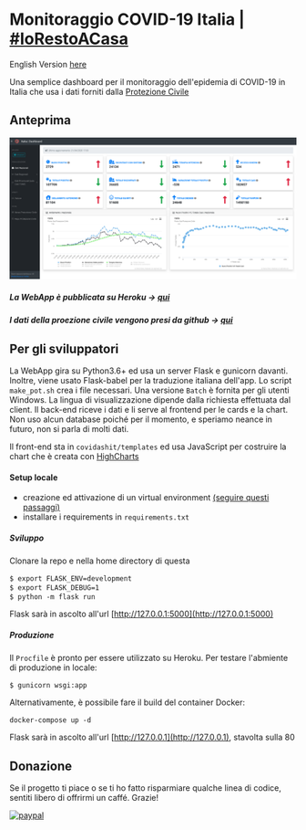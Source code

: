 # Monitoraggio COVID-19 Italia | [\#IoRestoACasa](https://twitter.com/hashtag/iorestoacasa)

English Version [here](https://github.com/fabriziomiano/covidashit/blob/master/README.md)

Una semplice dashboard per il monitoraggio dell'epidemia di COVID-19 in Italia
che usa i dati forniti dalla [Protezione Civile](https://github.com/pcm-dpc) 

## Anteprima

![alt_text](https://raw.githubusercontent.com/fabriziomiano/covidashit/master/preview_it.png)

##### La WebApp è pubblicata su Heroku &#8594; [qui](https://covidashit.herokuapp.com/)

##### I dati della proezione civile vengono presi da github &#8594; [qui](https://github.com/pcm-dpc/COVID-19/blob/master/dati-json/dpc-covid19-ita-andamento-nazionale.json)

## Per gli sviluppatori

La WebApp gira su Python3.6+ ed usa un server Flask e gunicorn davanti.
Inoltre, viene usato Flask-babel per la traduzione italiana dell'app. Lo script `make_pot.sh` crea i file necessari.
Una versione `Batch` è fornita per gli utenti Windows. 
La lingua di visualizzazione dipende dalla richiesta effettuata dal client.
Il back-end riceve i dati e li serve al frontend per le cards e la chart.
Non uso alcun database poiché per il momento, e speriamo neance in futuro, non si parla di molti dati.

Il front-end sta in `covidashit/templates` ed usa JavaScript per costruire la chart che è 
creata con [HighCharts](https://www.highcharts.com/)

#### Setup locale

* creazione ed attivazione di un virtual environment [(seguire questi passaggi)](https://packaging.python.org/guides/installing-using-pip-and-virtual-environments/)
* installare i requirements in `requirements.txt`

##### Sviluppo
Clonare la repo e nella home directory di questa
```
$ export FLASK_ENV=development
$ export FLASK_DEBUG=1
$ python -m flask run
```

Flask sarà in ascolto all'url [http://127.0.0.1:5000](http://127.0.0.1:5000)

##### Produzione
Il `Procfile` è pronto per essere utilizzato su Heroku. 
Per testare l'abmiente di produzione in locale:
```
$ gunicorn wsgi:app
```

Alternativamente, è possibile fare il build del container Docker:
```
docker-compose up -d
```
Flask sarà in ascolto all'url [http://127.0.0.1](http://127.0.0.1), stavolta sulla 80

## Donazione

Se il progetto ti piace o se ti ho fatto risparmiare qualche linea di codice, sentiti libero di offrirmi un caffé. Grazie!

[![paypal](https://www.paypalobjects.com/en_US/IT/i/btn/btn_donateCC_LG.gif)](https://www.paypal.com/cgi-bin/webscr?cmd=_s-xclick&hosted_button_id=PMW6C23XTQDWG)
